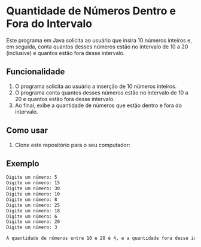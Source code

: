 # Quantidade de Números Dentro e Fora do Intervalo

Este programa em Java solicita ao usuário que insira 10 números inteiros e, em seguida, conta quantos desses números estão no intervalo de 10 a 20 (inclusive) e quantos estão fora desse intervalo.

## Funcionalidade

1. O programa solicita ao usuário a inserção de 10 números inteiros.
2. O programa conta quantos desses números estão no intervalo de 10 a 20 e quantos estão fora desse intervalo.
3. Ao final, exibe a quantidade de números que estão dentro e fora do intervalo.

## Como usar

1. Clone este repositório para o seu computador:

## Exemplo
   ```bash
Digite um número: 5
Digite um número: 15
Digite um número: 30
Digite um número: 10
Digite um número: 8
Digite um número: 25
Digite um número: 18
Digite um número: 6
Digite um número: 20
Digite um número: 3

A quantidade de números entre 10 e 20 é 4, e a quantidade fora desse intervalo é 6

